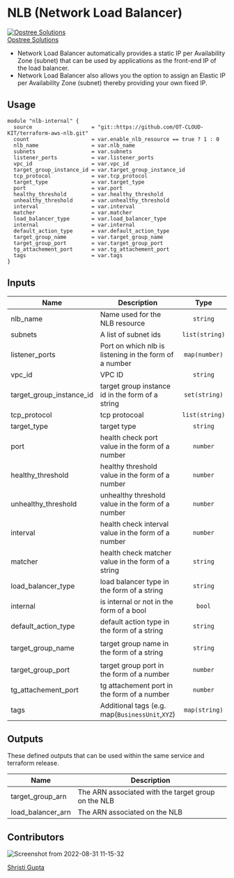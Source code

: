 # NLB (Network Load Balancer)

[![Opstree Solutions][opstree_avatar]][opstree_homepage]<br/>[Opstree Solutions][opstree_homepage] 

  [opstree_homepage]: https://opstree.github.io/
  [opstree_avatar]: https://img.cloudposse.com/200x100/https://www.opstree.com/images/og_image8.jpg

* Network Load Balancer automatically provides a static IP per Availability Zone (subnet) that can be used by applications as the front-end IP of the load balancer.
* Network Load Balancer also allows you the option to assign an Elastic IP per Availability Zone (subnet) thereby providing your own fixed IP. 

## Usage


```hcl
module "nlb-internal" {
  source                   = "git::https://github.com/OT-CLOUD-KIT/terraform-aws-nlb.git"
  count                    = var.enable_nlb_resource == true ? 1 : 0
  nlb_name                 = var.nlb_name 
  subnets                  = var.subnets
  listener_ports           = var.listener_ports
  vpc_id                   = var.vpc_id
  target_group_instance_id = var.target_group_instance_id
  tcp_protocol             = var.tcp_protocol
  target_type              = var.target_type
  port                     = var.port
  healthy_threshold        = var.healthy_threshold
  unhealthy_threshold      = var.unhealthy_threshold
  interval                 = var.interval
  matcher                  = var.matcher
  load_balancer_type       = var.load_balancer_type
  internal                 = var.internal
  default_action_type      = var.default_action_type 
  target_group_name        = var.target_group_name
  target_group_port        = var.target_group_port
  tg_attachement_port      = var.tg_attachement_port
  tags                     = var.tags
}       
```

## Inputs

| Name | Description | Type | Default | Required |
|------|-------------|:----:|:-----:|:-----:|
| nlb_name  | Name used for the NLB resource | `string` | `"nlb1` | yes |
| subnets| A list of subnet ids | `list(string)` | `[]` | yes |
| listener_ports | Port on which nlb is listening in the form of a number | `map(number)` | `80, 443` | yes |
| vpc_id | VPC ID | `string` | `""` | yes |
| target_group_instance_id | target group instance id in the form of a string  | `set(string)` | `[]` | yes |
| tcp_protocol | tcp protocoal | `list(string)` | `"TCP"` | yes |
| target_type| target type | `string` | `"instance"` | yes |
| port| health check port value in the form of a number |   `number` | `80` | yes |
| healthy_threshold | healthy threshold value in the form of a number | `number` | `2` | yes |
| unhealthy_threshold | unhealthy threshold value in the form of a number | `number`|  `2` | yes |
| interval |health check interval value in the form of a number  | `number` | `10` | yes |
| matcher | health check matcher value in the form of a string  | `string` | `""`| no |
|load_balancer_type | load balancer type in the form of a string | `string` | `"network"` | yes |
|internal |  is internal or not in the form of a bool | `bool` | `true` |  yes |
|default_action_type| default action type in the form of a string |`string` | `"forward"` |  yes |
| target_group_name | target group name in the form of a string| `string` | `"nlb-target-group"` | yes 
| target_group_port | target group port in the form of a number| `number` | `80` | yes |
| tg_attachement_port  | tg attachement port  in the form of a number| `number` | `8080` | yes |
| tags | Additional tags (e.g. map(`BusinessUnit`,`XYZ`) | `map(string)` | `<map>` | yes |

## Outputs

These defined outputs that can be used within the same service and terraform release.

| Name | Description |
|------|-------------|
| target_group_arn | The ARN associated with the target group on the NLB|
| load_balancer_arn | The ARN associated on the NLB |

## Contributors

![Screenshot from 2022-08-31 11-15-32](https://user-images.githubusercontent.com/98826875/187603118-a9bf0285-01f9-409e-9752-2fec11bc551b.png)


[Shristi Gupta][shristi_homepage]

  [shristi_homepage]: https://gitlab.com/shristi.gupta

  